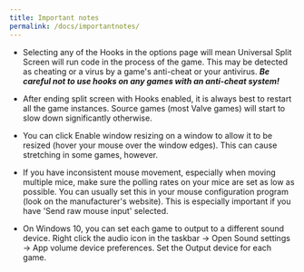 ```yaml
---
title: Important notes
permalink: /docs/importantnotes/
---
```


* Selecting any of the Hooks in the options page will mean Universal Split Screen will run code in the process of the game. This may be detected as cheating or a virus by a game's anti-cheat or your antivirus. _**Be careful not to use hooks on any games with an anti-cheat system!**_

* After ending split screen with Hooks enabled, it is always best to restart all the game instances. Source games (most Valve games) will start to slow down significantly otherwise.

* You can click Enable window resizing on a window to allow it to be resized (hover your mouse over the window edges). This can cause stretching in some games, however.

* If you have inconsistent mouse movement, especially when moving multiple mice, make sure the polling rates on your mice are set as low as possible. You can usually set this in your mouse configuration program (look on the manufacturer's website). This is especially important if you have 'Send raw mouse input' selected.

* On Windows 10, you can set each game to output to a different sound device. Right click the audio icon in the taskbar -> Open Sound settings -> App volume device preferences. Set the Output device for each game.
